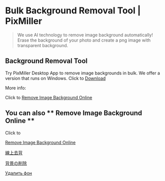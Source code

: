 # Bulk Background Removal Tool | PixMiller

>We use AI technology to remove image background automatically! Erase the background of your photo and create a png image with transparent background.

Background Removal Tool
---------------------

Try PixMiller Desktop App to remove image backgrounds in bulk. We offer a version that runs on Windows. Click to [Download](https://pixmiller.com/tools/?github)

More info:

Click to [Remove Image Background Online](https://pixmiller.com/?github)

You can also ** Remove Image Background Online **
---

Click to 

[Remove Image Background Online](https://pixmiller.com/?github)

[線上去背](https://pixmiller.com/zh-hant/?github)

[背景の削除](https://pixmiller.com/ja/?github)

[Удалить фон](https://pixmiller.com/ru/?github)

